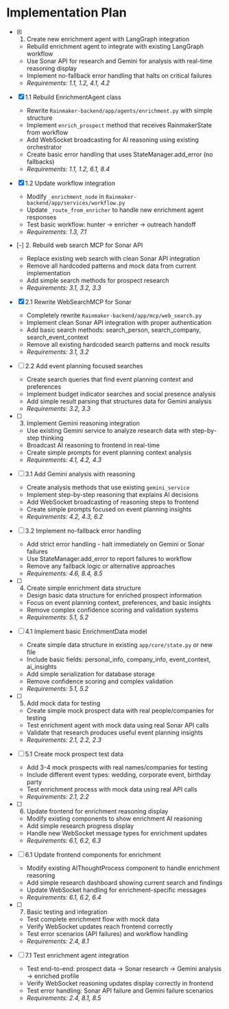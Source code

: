 # Implementation Plan

- [x] 1. Create new enrichment agent with LangGraph integration




  - Rebuild enrichment agent to integrate with existing LangGraph workflow
  - Use Sonar API for research and Gemini for analysis with real-time reasoning display
  - Implement no-fallback error handling that halts on critical failures
  - _Requirements: 1.1, 1.2, 4.1, 4.2_

- [x] 1.1 Rebuild EnrichmentAgent class



  - Rewrite `Rainmaker-backend/app/agents/enrichment.py` with simple structure
  - Implement `enrich_prospect` method that receives RainmakerState from workflow
  - Add WebSocket broadcasting for AI reasoning using existing orchestrator
  - Create basic error handling that uses StateManager.add_error (no fallbacks)
  - _Requirements: 1.1, 1.2, 6.1, 8.4_

- [x] 1.2 Update workflow integration


  - Modify `_enrichment_node` in `Rainmaker-backend/app/services/workflow.py`
  - Update `_route_from_enricher` to handle new enrichment agent responses
  - Test basic workflow: hunter → enricher → outreach handoff
  - _Requirements: 1.3, 7.1_

- [-] 2. Rebuild web search MCP for Sonar API



  - Replace existing web search with clean Sonar API integration
  - Remove all hardcoded patterns and mock data from current implementation
  - Add simple search methods for prospect research
  - _Requirements: 3.1, 3.2, 3.3_

- [x] 2.1 Rewrite WebSearchMCP for Sonar


  - Completely rewrite `Rainmaker-backend/app/mcp/web_search.py`
  - Implement clean Sonar API integration with proper authentication
  - Add basic search methods: search_person, search_company, search_event_context
  - Remove all existing hardcoded search patterns and mock results
  - _Requirements: 3.1, 3.2_


- [ ] 2.2 Add event planning focused searches












  - Create search queries that find event planning context and preferences
  - Implement budget indicator searches and social presence analysis
  - Add simple result parsing that structures data for Gemini analysis
  - _Requirements: 3.2, 3.3_

- [ ] 3. Implement Gemini reasoning integration
  - Use existing Gemini service to analyze research data with step-by-step thinking
  - Broadcast AI reasoning to frontend in real-time
  - Create simple prompts for event planning context analysis
  - _Requirements: 4.1, 4.2, 4.3_

- [ ] 3.1 Add Gemini analysis with reasoning
  - Create analysis methods that use existing `gemini_service`
  - Implement step-by-step reasoning that explains AI decisions
  - Add WebSocket broadcasting of reasoning steps to frontend
  - Create simple prompts focused on event planning insights
  - _Requirements: 4.2, 4.3, 6.2_

- [ ] 3.2 Implement no-fallback error handling
  - Add strict error handling - halt immediately on Gemini or Sonar failures
  - Use StateManager.add_error to report failures to workflow
  - Remove any fallback logic or alternative approaches
  - _Requirements: 4.6, 8.4, 8.5_

- [ ] 4. Create simple enrichment data structure
  - Design basic data structure for enriched prospect information
  - Focus on event planning context, preferences, and basic insights
  - Remove complex confidence scoring and validation systems
  - _Requirements: 5.1, 5.2_

- [ ] 4.1 Implement basic EnrichmentData model
  - Create simple data structure in existing `app/core/state.py` or new file
  - Include basic fields: personal_info, company_info, event_context, ai_insights
  - Add simple serialization for database storage
  - Remove confidence scoring and complex validation
  - _Requirements: 5.1, 5.2_

- [ ] 5. Add mock data for testing
  - Create simple mock prospect data with real people/companies for testing
  - Test enrichment agent with mock data using real Sonar API calls
  - Validate that research produces useful event planning insights
  - _Requirements: 2.1, 2.2, 2.3_

- [ ] 5.1 Create mock prospect test data
  - Add 3-4 mock prospects with real names/companies for testing
  - Include different event types: wedding, corporate event, birthday party
  - Test enrichment process with mock data using real API calls
  - _Requirements: 2.1, 2.2_

- [ ] 6. Update frontend for enrichment reasoning display
  - Modify existing components to show enrichment AI reasoning
  - Add simple research progress display
  - Handle new WebSocket message types for enrichment updates
  - _Requirements: 6.1, 6.2, 6.3_

- [ ] 6.1 Update frontend components for enrichment
  - Modify existing AIThoughtProcess component to handle enrichment reasoning
  - Add simple research dashboard showing current search and findings
  - Update WebSocket handling for enrichment-specific messages
  - _Requirements: 6.1, 6.2, 6.4_

- [ ] 7. Basic testing and integration
  - Test complete enrichment flow with mock data
  - Verify WebSocket updates reach frontend correctly
  - Test error scenarios (API failures) and workflow handling
  - _Requirements: 2.4, 8.1_

- [ ] 7.1 Test enrichment agent integration
  - Test end-to-end: prospect data → Sonar research → Gemini analysis → enriched profile
  - Verify WebSocket reasoning updates display correctly in frontend
  - Test error handling: Sonar API failure and Gemini failure scenarios
  - _Requirements: 2.4, 8.1, 8.5_